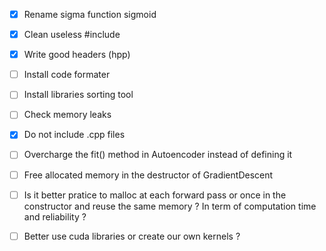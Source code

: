 - [x] Rename sigma function sigmoid
- [x] Clean useless #include
- [x] Write good headers (hpp)
- [ ] Install code formater
- [ ] Install libraries sorting tool
- [ ] Check memory leaks
- [x] Do not include .cpp files
- [ ] Overcharge the fit() method in Autoencoder instead of defining it
- [ ] Free allocated memory in the destructor of GradientDescent


- [ ] Is it better pratice to malloc at each forward pass or once in the constructor and reuse the same memory ? In term of computation time and reliability ?
- [ ] Better use cuda libraries or create our own kernels ?
